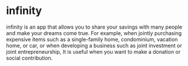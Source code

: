# infinity
infinity is an app that allows you to share your savings with many people and make your dreams come true.
For example, when jointly purchasing expensive items such as a single-family home, condominium, vacation home, or car,
or when developing a business such as joint investment or joint entrepreneurship, 
It is useful when you want to make a donation or social contribution.
